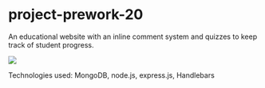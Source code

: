 # project-prework-20
An educational website with an inline comment system and quizzes to keep track of student progress.

![](https://i.imgur.com/QB9Kecp.png)

Technologies used: MongoDB, node.js, express.js, Handlebars
